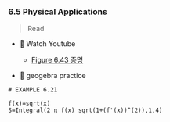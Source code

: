 ### 6.5 Physical Applications

> Read

- 🍒 Watch Youtube
    - [Figure 6.43 증명](https://www.youtube.com/watch?v=E6i0i6ARG8Y)


- 🎯 geogebra practice 

```
# EXAMPLE 6.21

f(x)=sqrt(x)
S=Integral(2 π f(x) sqrt(1+(f'(x))^(2)),1,4)
```
